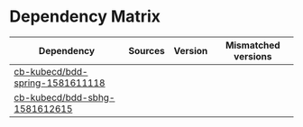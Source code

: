 # Dependency Matrix

Dependency | Sources | Version | Mismatched versions
---------- | ------- | ------- | -------------------
[cb-kubecd/bdd-spring-1581611118](https://github.com/cb-kubecd/bdd-spring-1581611118.git) |  | []() | 
[cb-kubecd/bdd-sbhg-1581612615](https://github.com/cb-kubecd/bdd-sbhg-1581612615.git) |  | []() | 

